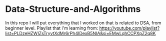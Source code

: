 # Data-Structure-and-Algorithms
In this repo I will put everything that I worked on that is related to DSA, from beginner level.
Playlist that i'm learning from: https://youtube.com/playlist?list=PLDzeHZWIZsTryvtXdMr6rPh4IDexB5NIA&si=EMwLqhCCPXpZ2q8K